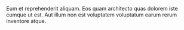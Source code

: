 Eum et reprehenderit aliquam. Eos quam architecto quas dolorem iste cumque ut est. Aut illum non est voluptatem voluptatum earum rerum inventore atque.